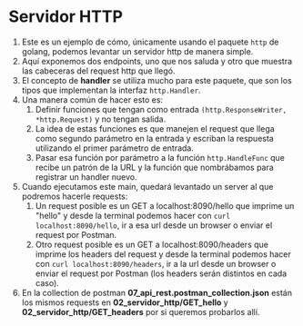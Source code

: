 # Servidor HTTP

1. Este es un ejemplo de cómo, únicamente usando el paquete `http` de golang, podemos levantar un servidor http de manera simple.  
2. Aquí exponemos dos endpoints, uno que nos saluda y otro que muestra las cabeceras del request http que llegó.  
3. El concepto de **handler** se utiliza mucho para este paquete, que son los tipos que implementan la interfaz `http.Handler`.  
4. Una manera común de hacer esto es:
   1. Definir funciones que tengan como entrada `(http.ResponseWriter, *http.Request)` y no tengan salida.
   2. La idea de estas funciones es que manejen el request que llega como segundo parámetro en la entrada y escriban la respuesta utilizando el primer parámetro de entrada.
   3. Pasar esa función por parámetro a la función `http.HandleFunc` que recibe un patrón de la URL y la función que nombrábamos para registrar un handler nuevo.  
5. Cuando ejecutamos este main, quedará levantado un server al que podremos hacerle requests:
   1. Un request posible es un GET a localhost:8090/hello que imprime un "hello" y desde la terminal podemos hacer con `curl localhost:8090/hello`, ir a esa url desde un browser o enviar el request por Postman.  
   2. Otro request posible es un GET a localhost:8090/headers que imprime los headers del request y desde la terminal podemos hacer con `curl localhost:8090/headers`, ir a la url desde un browser o enviar el request por Postman (los headers serán distintos en cada caso).  
6. En la collection de postman **07_api_rest.postman_collection.json** están los mismos requests en **02_servidor_http/GET_hello** y **02_servidor_http/GET_headers** por si queremos probarlos allí.  
